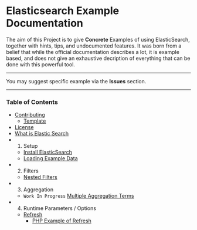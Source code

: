 # Elasticsearch Example Documentation

The aim of this Project is to give **Concrete** Examples of using ElasticSearch, together with hints, tips, and undocumented features. It was born from a belief that while the official documentation describes a lot, it is example based, and does not give an exhaustive decription of everything that can be done with this powerful tool.

---

You may suggest specific example via the **Issues** section.

---

### Table of Contents

* [Contributing](/docs/contributing.md)
    * [Template](/docs/_template.md)
* [License](/LICENSE)
* [What is Elastic Search](/docs/what-is-elasticsearch.md)
* 1. Setup
    * [Install ElasticSearch](/docs/1-setup/install.md)
    * [Loading Example Data](/docs/1-setup/load-example-data.md)
* 2. Filters
    * [Nested Filters](/docs/2-filters/filters-nested.md)
* 3. Aggregation
    * `Work In Progress` [Multiple Aggregation Terms](/docs/3-aggregation/aggregation-multiple-terms.md)
* 4. Runtime Parameters / Options
    * [Refresh](/docs/4-runtime-parameters/refresh-parameter.md)
        * [PHP Example of Refresh](/example/php/4-runtime-parameters/refresh-parameter.md)
